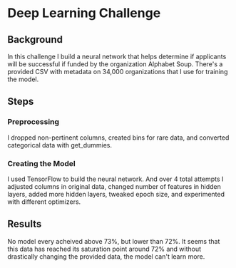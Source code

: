 # Deep Learning Challenge

## Background
In this challenge I build a neural network that helps determine if applicants will be successful if funded by the organization Alphabet Soup.  There's a provided CSV with metadata on 34,000 organizations that I use for training the model.

## Steps
### Preprocessing
I dropped non-pertinent columns, created bins for rare data, and converted categorical data with get_dummies.

### Creating the Model
I used TensorFlow to build the neural network.  And over 4 total attempts I adjusted columns in original data, changed number of features in hidden layers, added more hidden layers, tweaked epoch size, and experimented with different optimizers.


## Results
No model every acheived above 73%, but lower than 72%.  It seems that this data has reached its saturation point around 72% and without drastically changing the provided data, the model can't learn more.
